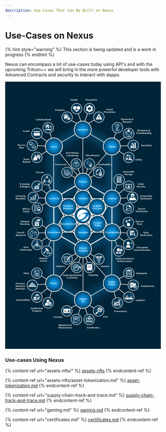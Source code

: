```yaml
---
description: Use-Cases That Can Be Built on Nexus
---
```


# Use-Cases on Nexus

{% hint style="warning" %}
This section is being updated and is a work in progress
{% endhint %}

Nexus can encompass a lot of use-cases today using API's and with the upcoming Tritium++ we will bring in the more powerful developer tools with Advanced Contracts and security to interact with dapps.

![](../../.gitbook/assets/Usecase.webp)

### Use-cases Using Nexus

{% content-ref url="assets-nfts/" %}
[assets-nfts](assets-nfts/)
{% endcontent-ref %}

{% content-ref url="assets-nfts/asset-tokenization.md" %}
[asset-tokenization.md](assets-nfts/asset-tokenization.md)
{% endcontent-ref %}

{% content-ref url="supply-chain-track-and-trace.md" %}
[supply-chain-track-and-trace.md](supply-chain-track-and-trace.md)
{% endcontent-ref %}

{% content-ref url="gaming.md" %}
[gaming.md](gaming.md)
{% endcontent-ref %}

{% content-ref url="certificates.md" %}
[certificates.md](certificates.md)
{% endcontent-ref %}
